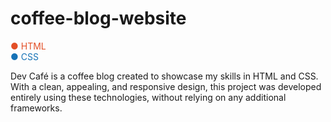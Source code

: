 # coffee-blog-website

<span style="color: #E34F26">● HTML</span>  
<span style="color: #1572B6">● CSS</span> 

Dev Café is a coffee blog created to showcase my skills in HTML and CSS. With a clean, appealing, and responsive design, this project was developed entirely using these technologies, without relying on any additional frameworks.
